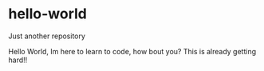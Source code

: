 # hello-world
Just another repository

Hello World, Im here to learn to code, how bout you? This is already getting hard!!
